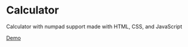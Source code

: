# Calculator

Calculator with numpad support made with HTML, CSS, and JavaScript
  
[Demo](https://totallynotadrien.github.io/calculator/)
